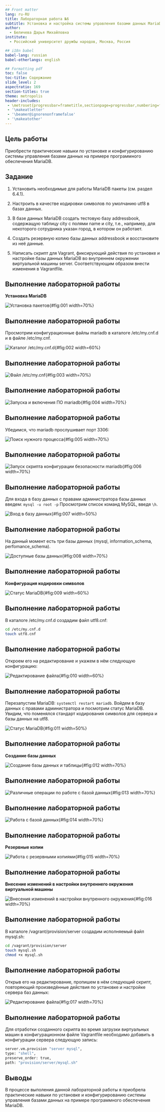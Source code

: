 ```yaml
---
## Front matter
lang: ru-RU
title: Лабораторная работа №6
subtitle: Установка и настройка системы управления базами данных MariaDB
author:
  - Беличева Дарья Михайловна
institute:
  - Российский университет дружбы народов, Москва, Россия

## i18n babel
babel-lang: russian
babel-otherlangs: english

## Formatting pdf
toc: false
toc-title: Содержание
slide_level: 2
aspectratio: 169
section-titles: true
theme: metropolis
header-includes:
 - \metroset{progressbar=frametitle,sectionpage=progressbar,numbering=fraction}
 - '\makeatletter'
 - '\beamer@ignorenonframefalse'
 - '\makeatother'
---
```



## Цель работы

Приобрести практические навыки по установке и конфигурированию системы управления базами данных на примере программного обеспечения MariaDB.

## Задание

1. Установить необходимые для работы MariaDB пакеты (см. раздел 6.4.1).

2. Настроить в качестве кодировки символов по умолчанию utf8 в базах данных.

3. В базе данных MariaDB создать тестовую базу addressbook, содержащую таблицу
city с полями name и city, т.е., например, для некоторого сотрудника указан город, в котором он работает.

4. Создать резервную копию базы данных addressbook и восстановите из неё данные.

5. Написать скрипт для Vagrant, фиксирующий действия по установке и настройке базы
данных MariaDB во внутреннем окружении виртуальной машины server. Соответствующим образом внести изменения в Vagrantfile.


## Выполнение лабораторной работы

**Установка MariaDB**

![Установка пакетов](image/1.png){#fig:001 width=70%}

## Выполнение лабораторной работы

Просмотрим конфигурационные файлы mariadb в каталоге /etc/my.cnf.d и в файле /etc/my.cnf.

![Каталог /etc/my.cnf.d](image/2.png){#fig:002 width=60%}

## Выполнение лабораторной работы

![Файл /etc/my.cnf](image/3.png){#fig:003 width=70%}

## Выполнение лабораторной работы

![Запуска и включения ПО mariadb](image/4.png){#fig:004 width=70%}

## Выполнение лабораторной работы

Убедимся, что mariadb прослушивает порт 3306:

![Поиск нужного процесса](image/5.png){#fig:005 width=70%}

## Выполнение лабораторной работы

![Запуск скрипта конфигурации безопасности mariadb](image/6.png){#fig:006 width=70%}


## Выполнение лабораторной работы

Для входа в базу данных с правами администратора базы данных введем: `mysql -u root -p`
Просмотрим список команд MySQL, введя `\h`.

![Вход в базу данных](image/7.png){#fig:007 width=50%}

## Выполнение лабораторной работы

На данный момент есть три базы данных (mysql, information_schema, perfomance_schema).

![Доступные базы данных](image/8.png){#fig:008 width=70%}

## Выполнение лабораторной работы

**Конфигурация кодировки символов**

![Статус MariaDB](image/9.png){#fig:009 width=60%}

## Выполнение лабораторной работы

В каталоге /etc/my.cnf.d создадим файл utf8.cnf:

```bash
cd /etc/my.cnf.d
touch utf8.cnf
```

## Выполнение лабораторной работы

Откроем его на редактирование и укажем в нём следующую конфигурацию:

![Редактирование файла](image/10.png){#fig:010 width=60%}

## Выполнение лабораторной работы

Перезапустим MariaDB: `systemctl restart mariadb`. Войдем в базу данных с правами администратора и посмотрим статус MariaDB. Увидим, что поменялся стандарт кодирования символов для сервера и базы данных на utf8.

![Статус MariaDB](image/11.png){#fig:011 width=50%}

## Выполнение лабораторной работы

**Создание базы данных**

![Создание базы данных и таблицы](image/12.png){#fig:012 width=70%}

## Выполнение лабораторной работы

![Различные операции по работе с базой данных](image/13.png){#fig:013 width=70%}

## Выполнение лабораторной работы

![Работа с базой данных](image/14.png){#fig:014 width=70%}

## Выполнение лабораторной работы

**Резервные копии**

![Работа с резервными копиями](image/15.png){#fig:015 width=70%}

## Выполнение лабораторной работы

**Внесение изменений в настройки внутреннего окружения виртуальной машины**

![Внесения изменений в настройки внутренного окружения](image/16.png){#fig:016 width=70%}

## Выполнение лабораторной работы

В каталоге /vagrant/provision/server создадим исполняемый файл mysql.sh:

```bash
cd /vagrant/provision/server
touch mysql.sh
chmod +x mysql.sh
```
## Выполнение лабораторной работы

Открыв его на редактирование, пропишем в нём следующий скрипт, повторяющий произведённые действия по установке и настройке сервера баз данных:

![Редактирование файла](image/17.png){#fig:017 width=70%}

## Выполнение лабораторной работы

Для отработки созданного скрипта во время загрузки виртуальных машин в конфигурационном файле Vagrantfile необходимо добавить в конфигурации сервера следующую запись:

```bash
server.vm.provision "server mysql",
type: "shell",
preserve_order: true,
path: "provision/server/mysql.sh"
```

## Выводы

В процессе выполения данной лабораторной работы я приобрела практические навыки по установке и конфигурированию системы управления базами данных на примере программного обеспечения MariaDB.


